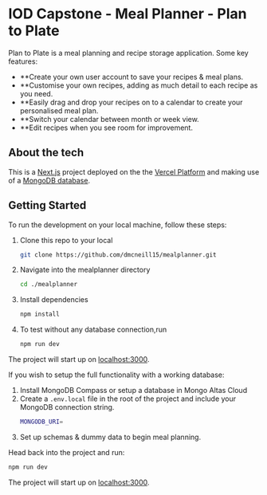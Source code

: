 # IOD Capstone - Meal Planner - Plan to Plate

Plan to Plate is a meal planning and recipe storage application.
Some key features:
- **Create your own user account to save your recipes & meal plans.
- **Customise your own recipes, adding as much detail to each recipe as you need.
- **Easily drag and drop your recipes on to a calendar to create your personalised meal plan.
- **Switch your calendar between month or week view.
- **Edit recipes when you see room for improvement.

## About the tech

This is a [Next.js](https://nextjs.org) project deployed on the the [Vercel Platform](https://vercel.com/new?utm_medium=default-template&filter=next.js&utm_source=create-next-app&utm_campaign=create-next-app-readme) and making use of a [MongoDB database](https://www.mongodb.com/products/platform/atlas-database).


## Getting Started

To run the development on your local machine, follow these steps:

1. Clone this repo to your local

   ```bash
   git clone https://github.com/dmcneill15/mealplanner.git
   ```

2. Navigate into the mealplanner directory

   ```bash
   cd ./mealplanner
   ```

3. Install dependencies
   ```bash
   npm install
   ```
4. To test without any database connection,run

   ```bash
   npm run dev
   ```

The project will start up on [localhost:3000](http://localhost:3000).

If you wish to setup the full functionality with a working database:

1. Install MongoDB Compass or setup a database in Mongo Altas Cloud
2. Create a `.env.local` file in the root of the project and include your MongoDB connection string.
   ```bash
   MONGODB_URI=
   ```
3. Set up schemas & dummy data to begin meal planning.

Head back into the project and run:

```bash
npm run dev
```

The project will start up on [localhost:3000](http://localhost:3000).

